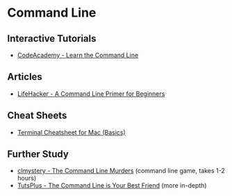 Command Line
=============

Interactive Tutorials
----------------------

- [CodeAcademy - Learn the Command Line](https://www.codecademy.com/courses/learn-the-command-line)

Articles
---------

- [LifeHacker - A Command Line Primer for Beginners](http://lifehacker.com/5633909/who-needs-a-mouse-learn-to-use-the-command-line-for-almost-anything)

Cheat Sheets
------------

- [Terminal Cheatsheet for Mac (Basics)](https://github.com/0nn0/terminal-mac-cheatsheet)

Further Study
--------------

- [clmystery - The Command Line Murders](https://github.com/veltman/clmystery) (command line game, takes 1-2 hours)
- [TutsPlus - The Command Line is Your Best Friend](https://code.tutsplus.com/tutorials/the-command-line-is-your-best-friend--net-30362) (more in-depth)
